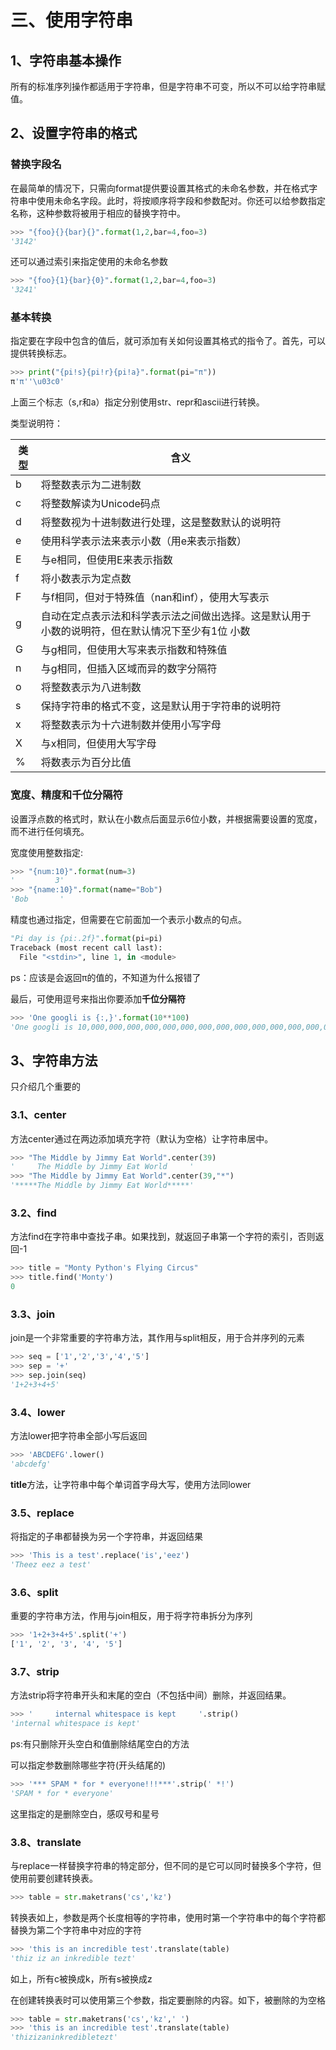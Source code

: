 # 三、使用字符串

## 1、字符串基本操作

所有的标准序列操作都适用于字符串，但是字符串不可变，所以不可以给字符串赋值。

## 2、设置字符串的格式

### 替换字段名

在最简单的情况下，只需向format提供要设置其格式的未命名参数，并在格式字符串中使用未命名字段。此时，将按顺序将字段和参数配对。你还可以给参数指定名称，这种参数将被用于相应的替换字符中。

```python
>>> "{foo}{}{bar}{}".format(1,2,bar=4,foo=3)
'3142'
```

还可以通过索引来指定使用的未命名参数

```python
>>> "{foo}{1}{bar}{0}".format(1,2,bar=4,foo=3)
'3241'
```

### 基本转换

指定要在字段中包含的值后，就可添加有关如何设置其格式的指令了。首先，可以提供转换标志。

```python
>>> print("{pi!s}{pi!r}{pi!a}".format(pi="π"))
π'π''\u03c0'
```

上面三个标志（s,r和a）指定分别使用str、repr和ascii进行转换。

类型说明符：

| 类型 | 含义                                                         |
| ---- | ------------------------------------------------------------ |
| b    | 将整数表示为二进制数                                         |
| c    | 将整数解读为Unicode码点                                      |
| d    | 将整数视为十进制数进行处理，这是整数默认的说明符             |
| e    | 使用科学表示法来表示小数（用e来表示指数）                    |
| E    | 与e相同，但使用E来表示指数                                   |
| f    | 将小数表示为定点数                                           |
| F    | 与f相同，但对于特殊值（nan和inf），使用大写表示              |
| g    | 自动在定点表示法和科学表示法之间做出选择。这是默认用于小数的说明符，但在默认情况下至少有1位 小数 |
| G    | 与g相同，但使用大写来表示指数和特殊值                        |
| n    | 与g相同，但插入区域而异的数字分隔符                          |
| o    | 将整数表示为八进制数                                         |
| s    | 保持字符串的格式不变，这是默认用于字符串的说明符             |
| x    | 将整数表示为十六进制数并使用小写字母                         |
| X    | 与x相同，但使用大写字母                                      |
| %    | 将数表示为百分比值                                           |

### 宽度、精度和千位分隔符

设置浮点数的格式时，默认在小数点后面显示6位小数，并根据需要设置的宽度，而不进行任何填充。

宽度使用整数指定:

```python
>>> "{num:10}".format(num=3)
'         3'
>>> "{name:10}".format(name="Bob")
'Bob       '
```

精度也通过指定，但需要在它前面加一个表示小数点的句点。

```python
"Pi day is {pi:.2f}".format(pi=pi)
Traceback (most recent call last):
  File "<stdin>", line 1, in <module>
```

ps：应该是会返回π的值的，不知道为什么报错了

最后，可使用逗号来指出你要添加**千位分隔符**

```python
>>> 'One googli is {:,}'.format(10**100)
'One googli is 10,000,000,000,000,000,000,000,000,000,000,000,000,000,000,000,000,000,000,000,000,000,000,000,000,000,000,000,000,000,000,000,000,000'
```

## 3、字符串方法

只介绍几个重要的

### 3.1、center

方法center通过在两边添加填充字符（默认为空格）让字符串居中。

```python
>>> "The Middle by Jimmy Eat World".center(39)
'     The Middle by Jimmy Eat World     '
>>> "The Middle by Jimmy Eat World".center(39,"*")
'*****The Middle by Jimmy Eat World*****'
```

### 3.2、find

方法find在字符串中查找子串。如果找到，就返回子串第一个字符的索引，否则返回-1

```python
>>> title = "Monty Python's Flying Circus"
>>> title.find('Monty')
0
```

### 3.3、join

join是一个非常重要的字符串方法，其作用与split相反，用于合并序列的元素

```python
>>> seq = ['1','2','3','4','5']
>>> sep = '+'
>>> sep.join(seq)
'1+2+3+4+5'
```

### 3.4、lower

方法lower把字符串全部小写后返回

```python
>>> 'ABCDEFG'.lower()
'abcdefg'
```

**title**方法，让字符串中每个单词首字母大写，使用方法同lower

### 3.5、replace

将指定的子串都替换为另一个字符串，并返回结果

```python
>>> 'This is a test'.replace('is','eez')
'Theez eez a test'
```

### 3.6、split

重要的字符串方法，作用与join相反，用于将字符串拆分为序列

```python
>>> '1+2+3+4+5'.split('+')
['1', '2', '3', '4', '5']
```

### 3.7、strip

方法strip将字符串开头和末尾的空白（不包括中间）删除，并返回结果。

```python
>>> '     internal whitespace is kept     '.strip()
'internal whitespace is kept'
```

ps:有只删除开头空白和值删除结尾空白的方法

可以指定参数删除哪些字符(开头结尾的)

```python
>>> '*** SPAM * for * everyone!!!***'.strip(' *!')
'SPAM * for * everyone'
```

这里指定的是删除空白，感叹号和星号

### 3.8、translate

与replace一样替换字符串的特定部分，但不同的是它可以同时替换多个字符，但使用前要创建转换表。

```python
>>> table = str.maketrans('cs','kz')
```

转换表如上，参数是两个长度相等的字符串，使用时第一个字符串中的每个字符都替换为第二个字符串中对应的字符

```python
>>> 'this is an incredible test'.translate(table)
'thiz iz an inkredible tezt'
```

如上，所有c被换成k，所有s被换成z

在创建转换表时可以使用第三个参数，指定要删除的内容。如下，被删除的为空格

```python
>>> table = str.maketrans('cs','kz',' ')
>>> 'this is an incredible test'.translate(table)
'thizizaninkredibletezt'
```